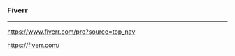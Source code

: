 ### Fiverr
---
https://www.fiverr.com/pro?source=top_nav

https://fiverr.com/


```
```

```
```

```
```



